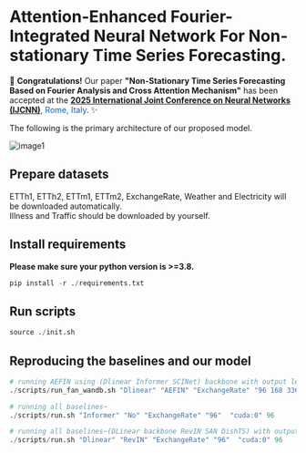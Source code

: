 # Attention-Enhanced Fourier-Integrated Neural Network For Non-stationary Time Series Forecasting.

🎉 **Congratulations!** Our paper **"Non-Stationary Time Series Forecasting Based on Fourier Analysis and Cross Attention Mechanism"** has been accepted at the <span style="color: #0066cc;">**[2025 International Joint Conference on Neural Networks (IJCNN)](https://2025.ijcnn.org/)**, Rome, Italy</span>. ✨  

The following is the primary architecture of our proposed model.

![image1](https://github.com/user-attachments/assets/d6e405ef-7ec3-4226-a122-68e993dd966f)


## Prepare datasets
ETTh1, ETTh2, ETTm1, ETTm2, ExchangeRate, Weather and Electricity will be downloaded automatically.
<br>
Illness and Traffic should be downloaded by yourself.

## Install requirements

**Please make sure your python version is >=3.8.**
```python
pip install -r ./requirements.txt
```

## Run scripts
```python
source ./init.sh
```

## Reproducing the baselines and our model
```python
# running AEFIN using (Dlinear Informer SCINet) backbone with output length 96, 168, 336, 720 on dataset (ExchangeRate Electricity ETTh1 ETTh2) with input window 96, and hyperparameter k
./scripts/run_fan_wandb.sh "Dlinear" "AEFIN" "ExchangeRate" "96 168 336 720" "cuda:0" 96 "{freq_topk:2}"

# running all baselines~
./scripts/run.sh "Informer" "No" "ExchangeRate" "96"  "cuda:0" 96 

# running all baselines~(DLinear backbone RevIN SAN DishTS) with output length 96, 168, 336, 720 on dataset ETTm1 ETTm2 with input window 96
./scripts/run.sh "Dlinear" "RevIN" "ExchangeRate" "96"  "cuda:0" 96
```
